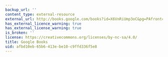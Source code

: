 ```yaml
---
backup_url: ''
content_type: external-resource
external_url: http://books.google.com/books?id=X6VnRiUmp3oC&pg=PAfrontcover
has_external_licence_warning: true
has_external_license_warning: true
is_broken: ''
license: https://creativecommons.org/licenses/by-nc-sa/4.0/
title: Google Books
uid: afbd10eb-65b6-413e-be10-c9ffd336f5e8
---
```


